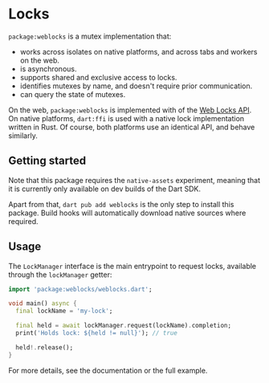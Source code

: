 # Locks

`package:weblocks` is a mutex implementation that:

- works across isolates on native platforms, and across tabs and workers on the web.
- is asynchronous.
- supports shared and exclusive access to locks.
- identifies mutexes by name, and doesn't require prior communication.
- can query the state of mutexes.

On the web, `package:weblocks` is implemented with of the [Web Locks API](https://w3c.github.io/web-locks).
On native platforms, `dart:ffi` is used with a native lock implementation written in Rust.
Of course, both platforms use an identical API, and behave similarly.

## Getting started

Note that this package requires the `native-assets` experiment, meaning that it is currently only
available on dev builds of the Dart SDK.

Apart from that, `dart pub add weblocks` is the only step to install this package. Build hooks will
automatically download native sources where required.

## Usage

The `LockManager` interface is the main entrypoint to request locks, available through the `lockManager`
getter:

```dart
import 'package:weblocks/weblocks.dart';

void main() async {
  final lockName = 'my-lock';

  final held = await lockManager.request(lockName).completion;
  print('Holds lock: ${held != null}'); // true

  held!.release();
}
```

For more details, see the documentation or the full example.
